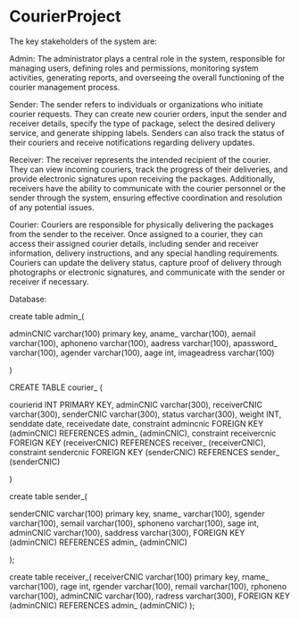 # CourierProject
The key stakeholders of the system are:

Admin: The administrator plays a central role in the system, responsible for managing users, defining roles and permissions, monitoring system activities, generating reports, and overseeing the overall functioning of the courier management process.

Sender: The sender refers to individuals or organizations who initiate courier requests. They can create new courier orders, input the sender and receiver details, specify the type of package, select the desired delivery service, and generate shipping labels. Senders can also track the status of their couriers and receive notifications regarding delivery updates.

Receiver: The receiver represents the intended recipient of the courier. They can view incoming couriers, track the progress of their deliveries, and provide electronic signatures upon receiving the packages. Additionally, receivers have the ability to communicate with the courier personnel or the sender through the system, ensuring effective coordination and resolution of any potential issues.

Courier: Couriers are responsible for physically delivering the packages from the sender to the receiver. Once assigned to a courier, they can access their assigned courier details, including sender and receiver information, delivery instructions, and any special handling requirements. Couriers can update the delivery status, capture proof of delivery through photographs or electronic signatures, and communicate with the sender or receiver if necessary.






Database: 

create table admin_(

adminCNIC varchar(100) primary key,
aname_ varchar(100),
aemail varchar(100),
aphoneno varchar(100),
aadress varchar(100),
apassword_ varchar(100),
agender varchar(100),
aage int,
imageadress varchar(100)

)



CREATE TABLE courier_ (


courierid INT PRIMARY KEY,
adminCNIC varchar(300),
receiverCNIC varchar(300),
senderCNIC varchar(300),
status varchar(300),
weight INT,
senddate date,
receivedate date,
constraint admincnic FOREIGN KEY (adminCNIC) REFERENCES admin_ (adminCNIC),
constraint receivercnic FOREIGN KEY (receiverCNIC) REFERENCES receiver_ (receiverCNIC),
constraint sendercnic FOREIGN KEY (senderCNIC) REFERENCES sender_ (senderCNIC)


)



create table sender_(

senderCNIC varchar(100) primary key,
sname_ varchar(100),
sgender varchar(100),
semail varchar(100),
sphoneno varchar(100),
sage int,
adminCNIC varchar(100),
saddress varchar(300),
FOREIGN KEY (adminCNIC) REFERENCES admin_ (adminCNIC)

);

create table receiver_(
receiverCNIC varchar(100) primary key,
rname_ varchar(100),
rage int,
rgender varchar(100),
remail varchar(100),
rphoneno varchar(100),
adminCNIC varchar(100),
radress varchar(300),
FOREIGN KEY (adminCNIC) REFERENCES admin_ (adminCNIC)
);
        
